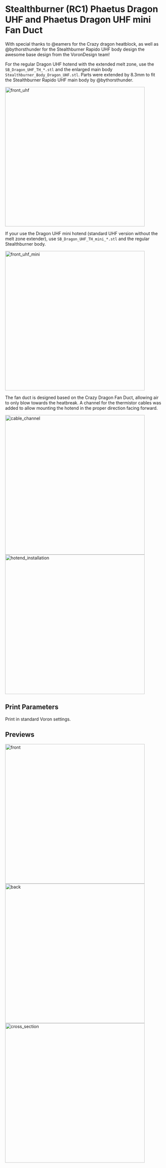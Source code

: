 Stealthburner (RC1) Phaetus Dragon UHF and Phaetus Dragon UHF mini Fan Duct
===
With special thanks to @eamers for the Crazy dragon heatblock, as well as @bythorsthunder for the Stealthburner Rapido UHF body design the awesome base design from the VoronDesign team! 

For the regular Dragon UHF hotend with the extended melt zone, use the `SB_Dragon_UHF_TH_*.stl` and the enlarged main body `Stealthburner_Body_Dragon_UHF.stl`.
Parts were extended by 8.3mm to fit the Stealthburner Rapido UHF main body by @bythorsthunder.

<img src="images/front_uhf.png" alt="front_uhf" width="450"/>

If your use the Dragon UHF mini hotend (standard UHF version without the melt zone extender), use `SB_Dragon_UHF_TH_mini_*.stl` and the regular Stealthburner body.

<img src="images/front_uhf_mini.png" alt="front_uhf_mini" width="450"/>

The fan duct is designed based on the Crazy Dragon Fan Duct, allowing air to only blow towards the heatbreak.
A channel for the thermistor cables was added to allow mounting the hotend in the proper direction facing forward.

<img src="images/cable_channel.png" alt="cable_channel" width="450"/>
<img src="images/hotend_installation.jpg" alt="hotend_installation" width="450"/>

Print Parameters
---
Print in standard Voron settings. 

Previews
---
<img src="images/front.jpg" alt="front" width="450"/>
<img src="images/back.png" alt="back" width="450"/>
<img src="images/cross_section.png" alt="cross_section" width="450"/>
